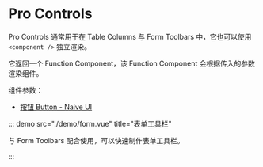 # Pro Controls

Pro Controls 通常用于在 Table Columns 与 Form Toolbars 中，它也可以使用 `<component />` 独立渲染。

它返回一个 Function Component，该 Function Component 会根据传入的参数渲染组件。

组件参数：

- [按钮 Button - Naive UI](https://www.naiveui.com/zh-CN/light/components/button)

<demo src="./demo/basic.vue" title="基础" />

::: demo src="./demo/form.vue" title="表单工具栏"

与 Form Toolbars 配合使用，可以快速制作表单工具栏。

:::


<demo src="./demo/table.vue" title="表格控件" />
